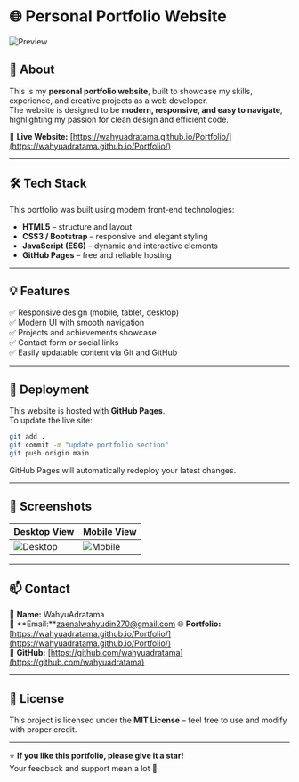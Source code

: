 # 🌐 Personal Portfolio Website

![Preview](https://wahyuadratama.github.io/Portfolio/assets/preview.png)

## 👋 About
This is my **personal portfolio website**, built to showcase my skills, experience, and creative projects as a web developer.  
The website is designed to be **modern, responsive, and easy to navigate**, highlighting my passion for clean design and efficient code.

🔗 **Live Website:** [https://wahyuadratama.github.io/Portfolio/](https://wahyuadratama.github.io/Portfolio/)

---

## 🛠️ Tech Stack
This portfolio was built using modern front-end technologies:

- **HTML5** – structure and layout  
- **CSS3 / Bootstrap** – responsive and elegant styling  
- **JavaScript (ES6)** – dynamic and interactive elements  
- **GitHub Pages** – free and reliable hosting

---

## 💡 Features
✅ Responsive design (mobile, tablet, desktop)  
✅ Modern UI with smooth navigation  
✅ Projects and achievements showcase  
✅ Contact form or social links  
✅ Easily updatable content via Git and GitHub  

---

## 🚀 Deployment
This website is hosted with **GitHub Pages**.  
To update the live site:

```bash
git add .
git commit -m "update portfolio section"
git push origin main
```

GitHub Pages will automatically redeploy your latest changes.

---

## 📸 Screenshots
| Desktop View | Mobile View |
|---------------|--------------|
| ![Desktop](assets/desktop-preview.png) | ![Mobile](assets/mobile-preview.png) |

---

## 📫 Contact
💼 **Name:** WahyuAdratama  
📧 **Email:**zaenalwahyudin270@gmail.com
🌐 **Portfolio:** [https://wahyuadratama.github.io/Portfolio/](https://wahyuadratama.github.io/Portfolio/)  
🔗 **GitHub:** [https://github.com/wahyuadratama](https://github.com/wahyuadratama)

---

## 🧾 License
This project is licensed under the **MIT License** – feel free to use and modify with proper credit.

---

⭐ **If you like this portfolio, please give it a star!**  
Your feedback and support mean a lot 💙
